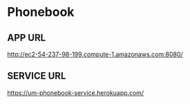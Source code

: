 # Phonebook

## APP URL
http://ec2-54-237-98-199.compute-1.amazonaws.com:8080/


## SERVICE URL
https://um-phonebook-service.herokuapp.com/

